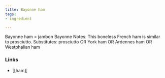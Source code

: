 ```yaml
---
title: Bayonne ham
tags:
- ingredient

---
```

Bayonne ham = jambon Bayonne Notes: This boneless French ham is similar to prosciutto. Substitutes: prosciutto OR York ham OR Ardennes ham OR Westphalian ham

### Links

* [[ham]]
